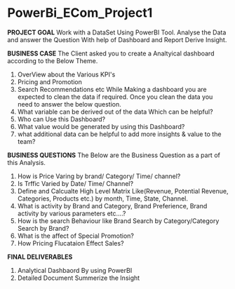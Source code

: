# PowerBi_ECom_Project1
**PROJECT GOAL**
Work with a DataSet Using PowerBI Tool. Analyse the Data and answer the Question With help of Dashboard and Report Derive Insight.

**BUSINESS CASE**
The Client asked you to create a Analtyical dashboard according to the Below Theme.
1. OverView about the Various KPI's
2. Pricing and Promotion
3. Search Recommendations etc
While Making a dashboard you are expected to clean the data if required. Once you clean the data you need to answer the below question.
1. What variable can be derived out of the data Which can be helpful?
2. Who can Use this Dashboard?
3. What value would be generated by using this Dashboard?
4. what additional data can be helpful to add more insights & value to the team?

**BUSINESS QUESTIONS**
The Below are the Business Question as a part of this Analysis.
1. How is Price Varing by brand/ Category/ Time/ channel?
2. Is Trffic Varied by Date/ Time/ Channel?
3. Define and Calcualte High Level Matrix Like(Revenue, Potential Revenue, Categories, Products etc.) by month, Time, State, Channel.
4. What is activity by Brand and Category, Brand Preferience, Brand activity by various parameters etc....?
5. How is the search Behaviour like Brand Search by Category/Category Search by Brand?
6. What is the affect of Special Promotion?
7. How Pricing Flucataion Effect Sales?

**FINAL DELIVERABLES**
1. Analytical Dashbaord By using PowerBI
2. Detailed Document Summerize the Insight

